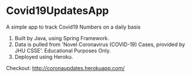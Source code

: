 # Covid19UpdatesApp
A simple app to track Covid19 Numbers on a daily basis
  1. Built by Java, using Spring Framework.
  2. Data is pulled from 'Novel Coronavirus (COVID-19) Cases, provided by JHU CSSE'. Educational Purposes Only.
  3. Deployed using Heroku.
  
 Checkout:
 http://coronaupdates.herokuapp.com/
